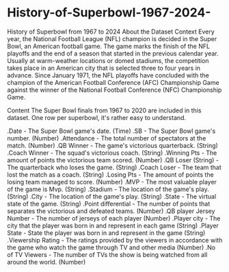 # History-of-Superbowl-1967-2024-
History of Superbowl from 1967 to 2024 
About the Dataset 
Context
Every year, the National Football League (NFL) champion is decided in the Super Bowl, an American football game. The game marks the finish of the NFL playoffs and the end of a season that started in the previous calendar year. Usually at warm-weather locations or domed stadiums, the competition takes place in an American city that is selected three to four years in advance. Since January 1971, the NFL playoffs have concluded with the champion of the American Football Conference (AFC) Championship Game against the winner of the National Football Conference (NFC) Championship Game.

Content
The Super Bowl finals from 1967 to 2020 are included in this dataset. One row per superbowl, it's rather easy to understand.



.Date	- The Super Bowl game's date. (Time)
.SB	- The Super Bowl game's number. (Number)
.Attendance	- The total number of spectators at the match. (Number)
.QB Winner - The game's victorious quarterback. (String)
.Coach Winner	- The squad's victorious coach. (String)
.Winning Pts - The amount of points the victorious team scored. (Number)
.QB Loser (String) -	The quarterback who loses the game. (String)
.Coach Loser -	The team that lost the match as a coach. (String)
.Losing Pts	- The amount of points the losing team managed to score. (Number)
.MVP -	The most valuable player of the game is Mvp. (String)
.Stadium	- The location of the game's play. (String)
.City	- The location of the game's play. (String)
.State -	The virtual state of the game. (String)
.Point differential -	The number of points that separates the victorious and defeated teams. (Number)
.QB player Jersey Number -	The number of jerseys of each player (Number)
.Player city - The city that the player was born in and represent in each game (String)
.Player State	- State the player was born in and represent in the game (String)
.Viewership Rating - The ratings provided by the viewers in accordance with the game who
watch the game through TV and other media (Number)
.No of TV Viewers	- The number of TVs the show is being watched from all around the world.
(Number)
